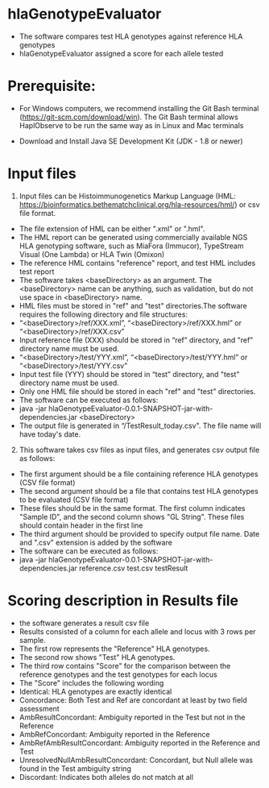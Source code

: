 # hlaGenotypeEvaluator
 - The software compares test HLA genotypes against reference HLA genotypes
 - hlaGenotypeEvaluator assigned a score for each allele tested
 
# Prerequisite:
 - For Windows computers, we recommend installing the Git Bash terminal (https://git-scm.com/download/win). The Git Bash terminal allows HaplObserve to be run the same way as in Linux and Mac terminals
  
 - Download and Install Java SE Development Kit (JDK - 1.8 or newer)
 

# Input files
 1. Input files can be Histoimmunogenetics Markup Language (HML: https://bioinformatics.bethematchclinical.org/hla-resources/hml/) or csv file format.
 - The file extension of HML can be either ".xml" or ".hml".
 - The HML report can be generated using commercially available NGS HLA genotyping software, such as MiaFora (Immucor), TypeStream Visual (One Lambda) or HLA Twin (Omixon)
 - The reference HML contains "reference" report, and test HML includes test report
 - The software takes &lt;baseDirectory> as an argument. The &lt;baseDirectory> name can be anything, such as validation, but do not use space in &lt;baseDirectory> name.
 - HML files must be stored in "ref" and "test" directories.The software requires the following directory and file structures:
 - “&lt;baseDirectory>/ref/XXX.xml”, “&lt;baseDirectory>/ref/XXX.hml” or “&lt;baseDirectory>/ref/XXX.csv”
 - Input reference file (XXX) should be stored in “ref” directory, and "ref" directory name must be used.
 - “&lt;baseDirectory>/test/YYY.xml”, “&lt;baseDirectory>/test/YYY.hml” or “&lt;baseDirectory>/test/YYY.csv”
 - Input test file (YYY) should be stored in “test” directory, and "test" directory name must be used.
 - Only one HML file should be stored in each "ref" and "test" directories.
 - The software can be executed as follows:
 - java -jar  hlaGenotypeEvaluator-0.0.1-SNAPSHOT-jar-with-dependencies.jar &lt;baseDirectory>
 - The output file is generated in “<baseDirectory>/TestResult_today.csv". The file name will have today's date.
 
 
 
 2. This software takes csv files as input files, and generates csv output file as follows:
 - The first argument should be a file containing reference HLA genotypes (CSV file format)
 - The second argument should be a file that contains test HLA genotypes to be evaluated (CSV file format)
 - These files should be in the same format. The first column indicates "Sample ID", and the second column shows "GL String". These files should contain header in the first line
 - The third argument should be provided to specify output file name. Date and ".csv" extension is added by the software
 - The software can be executed as follows:
 - java -jar  hlaGenotypeEvaluator-0.0.1-SNAPSHOT-jar-with-dependencies.jar reference.csv test.csv testResult
 


 # Scoring description in Results file
 - the software generates a result csv file
 - Results consisted of a column for each allele and locus with 3 rows per sample.
 - The first row represents the "Reference" HLA genotypes.
 - The second row shows "Test" HLA genotypes.
 - The third row contains "Score" for the comparison between the reference genotypes and the test genotypes for each locus
 - The "Score" includes the following wording
 - Identical: HLA genotypes are exactly identical
 - Concordance: Both Test and Ref are concordant at least by two field assessment
 - AmbResultConcordant: Ambiguity reported in the Test but not in the Reference
 - AmbRefConcordant: Ambiguity reported in the Reference
 - AmbRefAmbResultConcordant: Ambiguity reported in the Reference and Test
 - UnresolvedNullAmbResultConcordant: Concordant, but Null allele was found in the Test ambiguity string
 - Discordant: Indicates both alleles do not match at all
